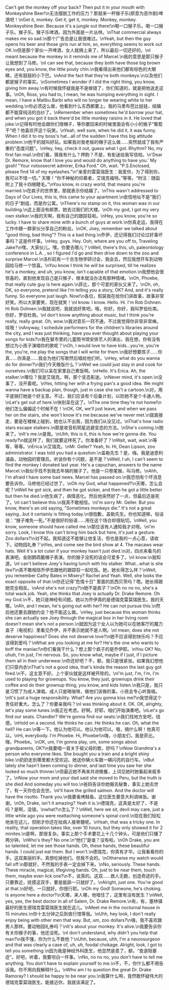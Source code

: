 Can't get the monkey off your back? Then put it in your mouth with Monkeyshine Beer!\n无法摆脱工作的压力？那就来一杯猴子乐(原意为恶作剧)啤酒吧！\nGet it, monkey. Get it, get it, monkey. Monkey, monkey. Monkeyshine Beer. Because it's a jungle out there!\n喝一口猴子乐。喝一口猴子乐。猴子乐。猴子乐啤酒。因为外面是一片丛林。\nThat commercial always makes me so sad.\n那个广告总是让我很难过。\nYeah, but then the guy opens his beer and those girls run at him, so, everything seems to work out OK.\n但是那个家伙一开啤酒，女人就拥上来了，所以最后一切还好的。\nI meant because the monkey in it reminds me of Marcel.\n我的意思是那只猴子让我想到了马修。\nI can see that, because they both have those big brown eyes and, you know, the little pouty chin.\n我看得出来他们都有棕色的大眼睛，还有鼓鼓的小下巴。\nAnd the fact that they're both monkeys.\n以及他们都是猴子的事实。\nSometimes I wonder if I did the right thing, you know, giving him away.\n有时候我怀疑我是不是做错了，你们知道的，就是把他送走这事。\nOh, Ross, you had to, I mean, he was humping everything in sight. I mean, I have a Malibu Barbi who will no longer be wearing white to her wedding.\n你必须这么做，他看到什么东西都要上。我的马里布芭比娃娃，结婚都不能穿纯洁的白纱了。\nRemember when sometimes he'd borrow your hat, and when you got it back there'd be little monkey raisins in it. He loved that joke.\n记得有时他会跟你们借帽子，等你要回来的时候里面会有小小的猴子“葡萄干”吧？他喜欢开这个玩笑。\nYeah, well sure, when he did it, it was funny. When I did it to my boss's hat...all of the sudden I have this big attitude problem.\n他干的就叫好玩。如果我对我老板的帽子这么做......突然就成了我有严重的“态度问题”。\nHey, hey, check it out, guess what I got. Rhythm? No, my first fan mail.\n你们看，猜我有什么？押韵？不是，有影迷给我写信啦。\n'Dear Dr. Remore, know that I love you and would do anything to have you.' My gosh! "Your notsosecret admirer, Erika Ford." Oh, wait. "P.S.Enclosed, please find 14 of my eyelashes."\n“亲爱的雷莫瑞医生：我爱你，为了得到你，我可以不惜一切。” 天哪！“你不神秘的仰慕者，艾瑞克福特。”等等。“附注：随函附上了我十四根睫毛。”\nYou know, in crazy world, that means you're married.\n在疯子的世界里，那就表示你结婚了。\nThis wasn't addressed to Days of Our Lives, this is, this came to your apartment.\n收信地址不是“我们的日子”剧组，而是你公寓。\nThere's no stamp on it, this woman was in our building.\n这上面没有邮票，她去过我们的大楼。\nOh my god, I got my very own stalker.\n我的天啊，我有自己的跟踪狂啦。\nHey, you know, you're so lucky. I have to share mine with a bunch of guys at work.\n你真走运，我得在工作中跟一群家伙分享自己的粉丝。\nOK, Joey, remember we talked about "good thing, bad thing"? This is a bad thing.\n乔伊，还记得我们讨论过好事坏事吗？这是件坏事。\nHey, guys. Hey. Ooh, where are you off to, Traveling Jake?\n嘿，大家伙儿。嘿。你要去哪儿？\nWell, there's this, uh, paleontology conference in L.A. , so I figured I'd go and then drive down to the zoo and surprise Marcel.\n洛杉矶有一个古生物学研讨会，我会去，然后我想开车到动物园给马修一个惊喜。\nYou know I think he will be surprised, till he realizes he's a monkey, and uh, you know, isn't capable of that emotion.\n我想他会很惊喜的，直到他发现自己是只猴子，根本就没办法有那种情绪。\nOh, Phoebe, that really cute guy is here again.\n菲比，那个可爱的家伙又来了。\nOh, oh, OK, so everyone, pretend like I'm telling you a story, OK? And, and it's really funny. So everyone just laugh. Now!\n各位，假装我在给你们讲故事，故事非常好笑。所以大家要笑，现在就笑！\nI know. I know. Hello. Hi. I'm Rob Dohnen. Hi Rob Dohnen.\n我就说吧，我就说好笑吧。哦，你好。你好，我叫罗伯杜南。你好，罗伯杜南。\nI don't know anything about music, but I think you're really, really great. Oh, wow.\n我对音乐一窍不通，不过我觉得你非常非常棒。哇哦！\nAnyway, I schedule performers for the children's libraries around the city, and I was just thinking, have you ever thought about playing your songs for kids?\n我在替市里的儿童图书馆安排艺人的演出，我在想，你有没有想过为小孩子演唱你的歌呢？\nOh, I would love to have kids...you're, you're the, you're, me play the songs that I will write for them.\n我好想要孩子......你真......你真是......我会为他们写歌然后唱给他们听。\nHey, what do you wanna do for dinner?\n我们今天晚饭什么？\nWell we could just stay in and cook for ourselves.\n我们可以呆在家里自己煮饭啊。\nHello. It's Erica. Ah, the stalker.\n哪位？我是艾瑞克。啊，那个变态影迷。\nNever mind, it's open.\n没事了，没开着呢。\nYes, hitting her with a frying pan's a good idea. We might wanna have a backup plan, though, just in case she isn't a cartoon.\n对，用平底锅打她是个好主意。不过，我们应该有个后备计划，以防她不是个卡通人物。\nLet's get out of here.\n快别呆在这了。\nThe one time they're not home!\n他们怎么偏偏这个时候不在！\nOK, OK, we'll just leave, and when we pass her on the stairs, she won't know it's me because we've never met.\n就直接走，要是在楼梯上碰到，她也认不出我，因为我们从没见过。\nThat's how radio stars escape stalkers.\n那是收音机明星逃避变态的方法。\nShe's coming.\n她来了。\nIt's me.\n是我。\nUhh, this is it, this is how we're gonna die. You ready?\n就这样了，我们就要这样死了。你准备好了？\nWait, wait, wait.\n等等，等等。\nErica.\n艾瑞克。\nMr. Geller? Yeah, hi. Hi, Dean Lipson, zoo administrator. I was told you had a question.\n盖勒先生？是，嗨。我是迪恩利浦森，动物园的管理员。听说你有个问题，是不是？\nWell, I uh, I can't seem to find the monkey I donated last year. He's a capuchan, answers to the name Marcel.\n我似乎找不到我去年捐的猴子了。他是一只卷尾猴，叫马修。\nAhh, I'm afraid I have some bad news. Marcel has passed on.\n我恐怕有个坏消息要告诉你。马修他已经过世了。\nOh my God, what happened?\n天哪，怎么会呢？\nWell he got sick, and then he got sicker, and then he got a little better but then he died.\n他生病了，病情恶化。然后他突然好了一点，但最后还是死了。\nI can't believe this.\n我真不敢相信。\nI'm sorry Mr. Geller. But you know, there's an old saying, "Sometimes monkeys die." It's not a great saying...but it certainly is fitting today.\n很抱歉，盖勒先生。你也知道嘛，俗话说：“猴子难免一死。”不是很好的俗语......用在这个场合却很贴切。\nWell, you know, someone should have called me.\n那应该有人通知我才对呀。\nI'm sorry. Look, I know this can't bring him back but here, it's just a gesture. Zoo dollars?\n对不起。我知道这不能够让他复活，但也是我的一点心意，请收下。动物园礼券？\nYes, and come see the bird show at 4. The macaws wear hats. Well it's a lot cuter if your monkey hasn't just died.\n对，四点来看鸟的表演吧。金刚鹦鹉戴帽子表演。你的猴子没死的话会可爱多了。\nI know.\n我知道。\nI can't believe Joey's having lunch with his stalker. What...what is she like?\n真不敢相信乔伊去跟他的跟踪狂一起吃饭。她，她长得怎么样？\nWell, you remember Cathy Bates in Misery? Rachel and Yeah. Well, she looks the exact opposite of that.\n你还记得“危情十日” 里面的凯西贝茨吗？嗯。她长得跟她完全相反。\nAnd she's not crazy?\n她不是疯子？\nOh no no no, she's a total wack job. Yeah, she thinks that Joey is actually Dr. Drake Remore. Oh my God.\n不，她只是神经有问题。她以为乔伊真的是德瑞克雷莫瑞医生。我的天哪。\nAh, and I mean, he's going out with her? He can not pursue this.\n然后他还要去跟她约会？他不能这么做。\nHey, just because this woman thinks she can actually see Joey through the magical box in her living room doesn't mean she's not a person.\n就因为这个女人以为她可以在她客厅的魔力盒子（电视机）里看见乔伊，并不表示她就不是人啊。\nI mean, does she not deserve happiness? Does she not deserve love?\n她不应该得到快乐吗？不应该得到爱吗？\nWhat are you looking at me for? He's the one who wants to boff the maniac!\n你们看我干什么？想上那个疯子的是乔伊耶。\nYou OK? No, uhuh, I'm just, I'm nervous. So, you know what, maybe if I just, if I picture them all in their underwear.\n你还好吧？不，额，我只是很紧张。如果我幻想他们只穿内衣\nThat's not a good idea, that's kinda the reason the last guy got fired.\n不，这主意不好。上个家伙就是这样被开除的。\nI'm just, I'm, I'm, I'm used to playing for grownups. You know, they just, grownups drink their coffee and do their grownup thing, you know, and kids listen.\n我只是，我只是习惯了为成人演唱。成人只是喝咖啡，做他们该做的事。小孩会专心听我唱。\nIt's just a huge responsibility. What? Are you gonna kiss me?\n我觉得这个责任好重大。怎么了？你要亲我吗？\nI was thinking about it. OK. OK, alrighty, let's play some tunes.\n我正在考虑。好啊。好耶，咱们开始演奏吧。\nLet's go find our seats. Chandler? We're gonna find our seats.\n我们找地方坐吧，钱德。\nHold on a second. He thinks he can. He thinks he can. Oh, what the hell? He can.\n等一下。他认为他可以。他认为他可以。哦，搞什么啊！他真可以。\nHi, everybody. I'm Phoebe. Hi, Phoebe!\n嗨，小朋友们，我是菲比。嗨，Phoebe。\nOK, um, I'm gonna play, um, some songs about grandparents, OK?\n我要唱一首关于祖父母的歌，好吗？\nNow Grandma's a person who everyone likes. She bought you a train and a bright shiny bike.\n奶奶走到哪里都大受欢迎。她送你辆火车跟一辆闪亮的自行车。\nBut lately she hasn't been coming to dinner, and last time you saw her she looked so much thinner.\n但最近她不再来共进晚餐，上词见她时她看起来瘦多了。\nNow your mom and your dad said she moved to Peru, but the truth is she died And someday you will too.\n爸妈告诉你她搬去秘鲁，事实上她去世了，有一天你也会去世。\nI'll have the grilled salmon. And the doctor will have the risotto. Thank you.\n我要香烤鲑鱼。这位医生要意大利调味饭。谢谢。\nOh, Drake, isn't it amazing? Yeah it is.\n德瑞克，这真是太好了，不是吗？是啊，没错。\nwhat?\n怎么了？\nWell, here we sit, devil may care, just a little while ago you were reattaching someone's spinal cord.\n现在我们轻松地坐在这儿，但刚才你还在给病人接脊髓呢。\nYeah, that was a tricky one. In reality, that operation takes like, over 10 hours, but they only showed it for 2 minites.\n是啊，那很复杂。事实上那个手术要花上十几个钟头，可是他们只播了两分钟。\nWho's they? No one.\n“他们”是谁？没有啦。\nOh Drake, you are so talented, let me see those hands. Oh, these hands, these beautiful hands. I could just eat them. But I won't.\n德瑞克，你真有才华。让我看看你的手。这双美丽的手。真想吃掉他们。但我不会的。\nOtherwise my watch would fall off.\n那就好，不然我的手表一定会掉下来。\nNo, seriously. These hands. These miracle, magical, lifegiving hands. Oh, just to be near them, touch them, maybe even lick one?\n不，说真的。这双......救人无数，创造奇迹的手。只要靠近，抚摸这双手，要是能舔一只就好了。\nAlright, just one. You're good at that.\n好吧，一只就好。你很行耶。\nOh my God! Someone, he's choking. Is anyone here a doctor?\n天哪，来人哪，他噎住了，这里有没有医生？\nWell, yes, yes, the best doctor in all of Salem, Dr. Drake Remore.\n有，有，塞林镇最好的医生德瑞克雷莫瑞医生就在这儿。\nMeet me in the nocturnal house in 15 minutes.\n你十五分钟之后到夜行馆等我。\nUhh, hey look, I don't really enjoy being with other men that way. But, um, zoo dollars?\n嗨，我不喜欢跟男人那样。要动物园礼券吗？\nIt's about your monkey. It's alive.\n我要告诉你有关你猴子的事，他还没死。\nI don't understand, why didn't you help that man?\n我不懂，你为什么不救他？\nUhh, because, uhh, I'm a neurosurgeon and that was clearly a case of, uh, uh, foodal chokage. Alright, look, I got to tell you something.\n因为我是神经外科医生，他显然是患了，额，“食道阻塞症”。好吧，听着，我要坦白一件事。\nNo, no no no, you don't have to tell me anything. You don't have to explain yourself to me.\n不，不，你什么都不用告诉我。你不用向我解释什么。\nWho am I to question the great Dr. Drake Ramoray? I should be happy to be near you.\n我算什么啊，竟然敢怀疑伟大的德瑞克雷莫瑞医生。能接近你，我就该满足了。
        
